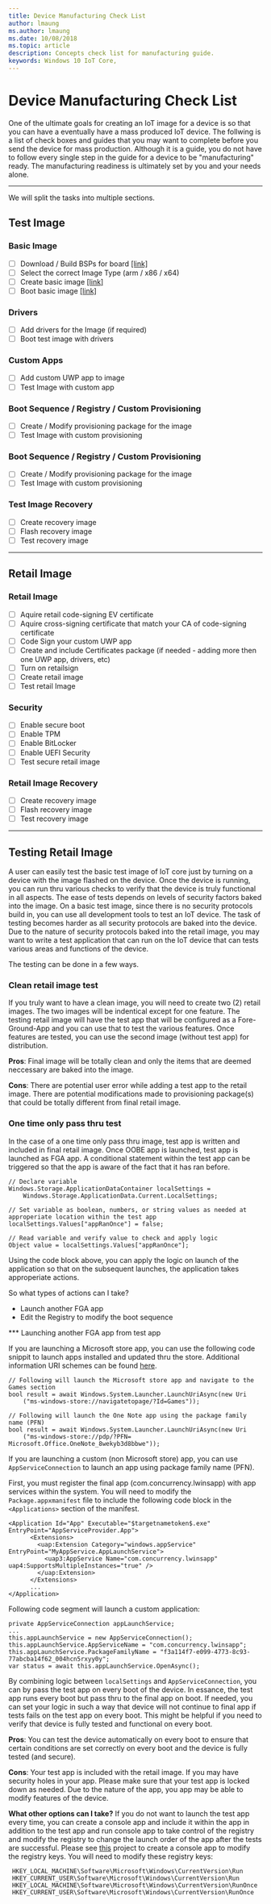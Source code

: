 ```yaml
--- 
title: Device Manufacturing Check List
author: lmaung
ms.author: lmaung
ms.date: 10/08/2018 
ms.topic: article 
description: Concepts check list for manufacturing guide.
keywords: Windows 10 IoT Core, 
--- 
```


# Device Manufacturing Check List

One of the ultimate goals for creating an IoT image for a device is so that you can have a eventually have a mass produced IoT device. The follwing is a list of check boxes and guides that you may want to complete before you send the device for mass production. Although it is a guide, you do not have to follow every single step in the guide for a device to be "manufacturing" ready. The manufacturing readiness is ultimately set by you and your needs alone.

---
We will split the tasks into multiple sections.

## Test Image
### Basic Image
- [ ] Download / Build BSPs for board [[link]](04a-BoardSupportPackages.md)
- [ ] Select the correct Image Type (arm / x86 / x64)
- [ ] Create basic image [[link]](04-CreateBasicImage.md)
- [ ] Boot basic image [[link]](05-FlashingImage.md)
### Drivers
- [ ] Add drivers for the Image (if required)
- [ ] Boot test image with drivers
### Custom Apps
- [ ] Add custom UWP app to image
- [ ] Test Image with custom app
### Boot Sequence / Registry / Custom Provisioning
- [ ] Create / Modify provisioning package for the image
- [ ] Test Image with custom provisioning
### Boot Sequence / Registry / Custom Provisioning
- [ ] Create / Modify provisioning package for the image
- [ ] Test Image with custom provisioning
### Test Image Recovery
- [ ] Create recovery image
- [ ] Flash recovery image
- [ ] Test recovery image
---
## Retail Image
### Retail Image
- [ ] Aquire retail code-signing EV certificate
- [ ] Aquire cross-signing certificate that match your CA of code-signing certificate
- [ ] Code Sign your custom UWP app
- [ ] Create and include Certificates package (if needed - adding more then one UWP app, drivers, etc)
- [ ] Turn on retailsign
- [ ] Create retail image
- [ ] Test retail Image
### Security
- [ ] Enable secure boot
- [ ] Enable TPM
- [ ] Enable BitLocker
- [ ] Enable UEFI Security
- [ ] Test secure retail image
### Retail Image Recovery
- [ ] Create recovery image
- [ ] Flash recovery image
- [ ] Test recovery image
---

## Testing Retail Image
A user can easily test the basic test image of IoT core just by turning on a device with the image flashed on the device. Once the device is running, you can run thru various checks to verify that the device is truly functional in all aspects. The ease of tests depends on levels of security factors baked into the image. On a basic test image, since there is no security protocols build in, you can use all development tools to test an IoT device. The task of testing becomes harder as all security protocols are baked into the device. Due to the nature of security protocols baked into the retail image, you may want to write a test application that can run on the IoT device that can  tests various areas and functions of the device. 

The testing can be done in a few ways. 
### Clean retail image test
If you truly want to have a clean image, you will need to create two (2) retail images. The two images will be indentical except for one feature. The testing retail image will have the test app that will be configured as a Fore-Ground-App and you can use that to test the various features. Once features are tested, you can use the second image (without test app) for distribution.

**Pros**: Final image will be totally clean and only the items that are deemed neccessary are baked into the image.

**Cons**: There are potential user error while adding a test app to the retail image. There are potential modifications made to provisioning package(s) that could be totally different from final retail image.

### One time only pass thru test
In the case of a one time only pass thru image, test app is written and included in final retail image. Once OOBE app is launched, test app is launched as FGA app. A conditional statement within the test app can be triggered so that the app is aware of the fact that it has ran before.

```CSharp
// Declare variable
Windows.Storage.ApplicationDataContainer localSettings = 
    Windows.Storage.ApplicationData.Current.LocalSettings;
    
// Set variable as boolean, numbers, or string values as needed at approperiate location within the test app
localSettings.Values["appRanOnce"] = false;    

// Read variable and verify value to check and apply logic
Object value = localSettings.Values["appRanOnce"];

```

Using the code block above, you can apply the logic on launch of the application so that on the subsequent launches, the application takes approperiate actions.

So what types of actions can I take?

- Launch another FGA app
- Edit the Registry to modify the boot sequence

*** Launching another FGA app from test app

If you are launching a Microsoft store app, you can use the following code snippit to launch apps installed and updated thru the store.
Additional information URI schemes can be found [here](https://docs.microsoft.com/en-us/windows/uwp/launch-resume/launch-store-app).

````CSharp
// Following will launch the Microsoft store app and navigate to the Games section
bool result = await Windows.System.Launcher.LaunchUriAsync(new Uri
    ("ms-windows-store://navigatetopage/?Id=Games"));

// Following will launch the One Note app using the package family name (PFN)
bool result = await Windows.System.Launcher.LaunchUriAsync(new Uri
    ("ms-windows-store://pdp/?PFN= Microsoft.Office.OneNote_8wekyb3d8bbwe"));
`````

If you are launching a custom (non Microsoft store) app, you can use `AppServiceConnection` to launch an app using package family name (PFN). 


First, you must register the final app (com.concurrency.lwinsapp) with app services within the system. You will need to modify the `Package.appxmanifest` file to include the following code block in the `<Applications>` section of the manifest.
```Xaml
<Application Id="App" Executable="$targetnametoken$.exe" EntryPoint="AppServiceProvider.App">
      <Extensions>
        <uap:Extension Category="windows.appService" EntryPoint="MyAppService.AppLaunchService">
          <uap3:AppService Name="com.concurrency.lwinsapp" uap4:SupportsMultipleInstances="true" />
        </uap:Extension>
      </Extensions>
      ...
</Application>
```

Following code segment will launch a custom application:

````CSharp
private AppServiceConnection appLaunchService;
...
this.appLaunchService = new AppServiceConnection();
this.appLaunchService.AppServiceName = "com.concurrency.lwinsapp";
this.appLaunchService.PackageFamilyName = "f3a114f7-e099-4773-8c93-77abcba14f62_004hcn5rxyy0y";
var status = await this.appLaunchService.OpenAsync();
````

By combining logic between `localSettings` and `AppServiceConnection`, you can by pass the test app on every boot of the device. In essance, the test app runs every boot but pass thru to the final app on boot. If needed, you can set your logic in such a way that device will not continue to final app if tests fails on the test app on every boot. This might be helpful if you need to verify that device is fully tested and functional on every boot.

**Pros**: You can test the device automatically on every boot to ensure that certain conditions are set correctly on every boot and the device is fully tested (and secure).

**Cons**: Your test app is included with the retail image. If you may have security holes in your app. Please make sure that your test app is locked down as needed. Due to the nature of the app, you app may be able to modify features of the device.

**What other options can I take?** If you do not want to launch the test app every time, you can create a console app and include it within the app in addition to the test app and run console app to take control of the registry and modify the registry to change the launch order of the app after the tests are successful. Please see [this](https://github.com/ms-iot/iot-utilities/tree/master/TakeRegistryOwnership) project to create a console app to modify the registry keys. You will need to modify these registry keys:
````
 HKEY_LOCAL_MACHINE\Software\Microsoft\Windows\CurrentVersion\Run
 HKEY_CURRENT_USER\Software\Microsoft\Windows\CurrentVersion\Run
 HKEY_LOCAL_MACHINE\Software\Microsoft\Windows\CurrentVersion\RunOnce
 HKEY_CURRENT_USER\Software\Microsoft\Windows\CurrentVersion\RunOnce
````

